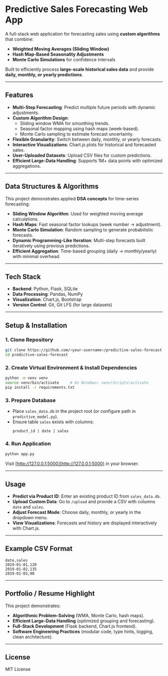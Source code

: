 # Predictive Sales Forecasting Web App

A full-stack web application for forecasting sales using **custom algorithms** that combine:
- **Weighted Moving Averages (Sliding Window)**
- **Hash Map-Based Seasonality Adjustments**
- **Monte Carlo Simulations** for confidence intervals

Built to efficiently process **large-scale historical sales data** and provide **daily, monthly, or yearly predictions**.

---

## Features

- **Multi-Step Forecasting**: Predict multiple future periods with dynamic adjustments.
- **Custom Algorithm Design**:
  - Sliding window WMA for smoothing trends.
  - Seasonal factor mapping using hash maps (week-based).
  - Monte Carlo sampling to estimate forecast uncertainty.
- **Flexible Granularity**: Switch between daily, monthly, or yearly forecasts.
- **Interactive Visualizations**: Chart.js plots for historical and forecasted sales.
- **User-Uploaded Datasets**: Upload CSV files for custom predictions.
- **Efficient Large-Data Handling**: Supports 1M+ data points with optimized aggregations.

---

## Data Structures & Algorithms

This project demonstrates applied **DSA concepts** for time-series forecasting:

- **Sliding Window Algorithm**: Used for weighted moving average calculations.
- **Hash Maps**: Fast seasonal factor lookups (week number → adjustment).
- **Monte Carlo Simulation**: Random sampling to generate probabilistic forecasts.
- **Dynamic Programming-Like Iteration**: Multi-step forecasts built iteratively using previous predictions.
- **Efficient Aggregation**: Time-based grouping (daily → monthly/yearly) with minimal overhead.

---

## Tech Stack

- **Backend**: Python, Flask, SQLite
- **Data Processing**: Pandas, NumPy
- **Visualization**: Chart.js, Bootstrap
- **Version Control**: Git, Git LFS (for large datasets)

---

## Setup & Installation

### 1. Clone Repository
```bash
git clone https://github.com/<your-username>/predictive-sales-forecast.git
cd predictive-sales-forecast
```

### 2. Create Virtual Environment & Install Dependencies
```bash
python -m venv venv
source venv/bin/activate     # On Windows: venv\Scripts\activate
pip install -r requirements.txt
```

### 3. Prepare Database
- Place `sales_data.db` in the project root (or configure path in `predictive_model.py`).
- Ensure table `sales` exists with columns:
  ```
  product_id | date | sales
  ```

### 4. Run Application
```bash
python app.py
```
Visit [http://127.0.0.1:5000](http://127.0.0.1:5000) in your browser.

---

## Usage

- **Predict via Product ID**: Enter an existing product ID from `sales_data.db`.
- **Upload Custom Data**: Go to `/upload` and provide a CSV with columns `date` and `sales`.
- **Adjust Forecast Mode**: Choose daily, monthly, or yearly in the dropdown menu.
- **View Visualizations**: Forecasts and history are displayed interactively with Chart.js.

---

## Example CSV Format

```csv
date,sales
2019-01-01,120
2019-01-02,135
2019-01-03,98
```

---

## Portfolio / Resume Highlight

This project demonstrates:
- **Algorithmic Problem-Solving** (WMA, Monte Carlo, hash maps).
- **Efficient Large-Data Handling** (optimized grouping and forecasting).
- **Full-Stack Development** (Flask backend, Chart.js frontend).
- **Software Engineering Practices** (modular code, type hints, logging, clean architecture).


---

## License

MIT License
